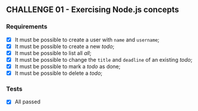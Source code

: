 ## CHALLENGE 01 - Exercising Node.js concepts

### Requirements
- [X] It must be possible to create a user with `name` and `username`;
- [X] It must be possible to create a new *todo*;
- [X] It must be possible to list all *all*;
- [X] It must be possible to change the `title` and `deadline` of an existing *todo*;
- [X] It must be possible to mark a *todo* as done;
- [X] It must be possible to delete a *todo*;

### Tests
- [X] All passed
